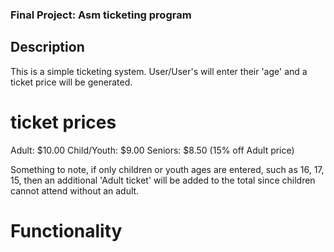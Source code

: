 ### Final Project: Asm ticketing program

## Description

This is a simple ticketing system. User/User's will enter their 'age' and a ticket price will be generated. 

# ticket prices
Adult: $10.00
Child/Youth: $9.00
Seniors: $8.50 (15% off Adult price)

Something to note, if only children or youth ages are entered, such as 16, 17, 15, then an additional 'Adult ticket' will be added to the total since children cannot attend without an adult.

# Functionality
